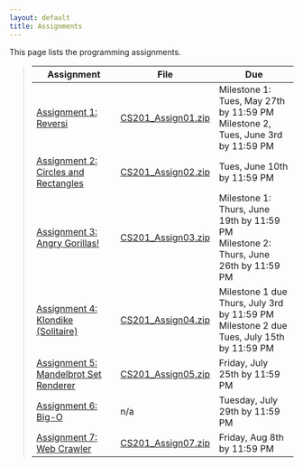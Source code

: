 ```yaml
---
layout: default
title: Assignments
---
```


This page lists the programming assignments.

> Assignment | File | Due
> ---------- | ---- | ---
> [Assignment 1: Reversi](assign01.html) | [CS201\_Assign01.zip](CS201_Assign01.zip) | Milestone 1: Tues, May 27th by 11:59 PM <br> Milestone 2, Tues, June 3rd by 11:59 PM
> [Assignment 2: Circles and Rectangles](assign02.html) | [CS201\_Assign02.zip](CS201_Assign02.zip) | Tues, June 10th by 11:59 PM
> [Assignment 3: Angry Gorillas!](assign03.html) | [CS201\_Assign03.zip](CS201_Assign03.zip) | Milestone 1: Thurs, June 19th by 11:59 PM <br> Milestone 2: Thurs, June 26th by 11:59 PM
> [Assignment 4: Klondike (Solitaire)](assign04.html) | [CS201\_Assign04.zip](CS201_Assign04.zip) | Milestone 1 due Thurs, July 3rd by 11:59 PM <br> Milestone 2 due Tues, July 15th by 11:59 PM
> [Assignment 5: Mandelbrot Set Renderer](assign05.html) | [CS201\_Assign05.zip](CS201_Assign05.zip) | Friday, July 25th by 11:59 PM
> [Assignment 6: Big-O](assign06.html) | n/a | Tuesday, July 29th by 11:59 PM
> [Assignment 7: Web Crawler](assign07.html) | [CS201\_Assign07.zip](CS201_Assign07.zip) | Friday, Aug 8th by 11:59 PM
